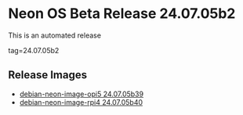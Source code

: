 # Neon OS Beta Release 24.07.05b2
This is an automated release

tag=24.07.05b2

## Release Images
- [debian-neon-image-opi5 24.07.05b39](https://download.neonaiservices.com/neon_os/core/rpi4/dev/debian-neon-image-rpi4_2024-07-05_21_44.img.xz)
- [debian-neon-image-rpi4 24.07.05b40](https://download.neonaiservices.com/neon_os/core/rpi4/dev/debian-neon-image-rpi4_2024-07-05_21_44.img.xz)
